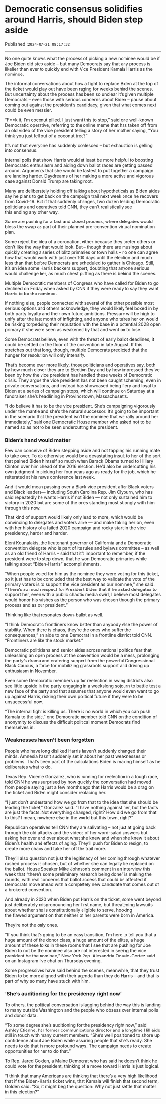 # Democratic consensus solidifies around Harris, should Biden step aside

Published :`2024-07-21 08:17:32`

---

No one quite knows what the process of picking a new nominee would be if Joe Biden did step aside – but many Democrats say that any process is likelier than ever to quickly end with Vice President Kamala Harris as the nominee.

The informal conversations about how a fight to replace Biden at the top of the ticket would play out have been raging for weeks behind the scenes. But uncertainty about the process has been so unclear it’s given multiple Democrats – even those with serious concerns about Biden – pause about coming out against the president’s candidacy, given that what comes next could be even messier.

“F**k it, I’m coconut pilled. I just want this to stop,” said one well-known Democratic operative, referring to the online meme that has taken off from an old video of the vice president telling a story of her mother saying, “You think you just fell out of a coconut tree?”

It’s not that everyone has suddenly coalesced – but exhaustion is gelling into consensus.

Internal polls that show Harris would at least be more helpful to boosting Democratic enthusiasm and aiding down ballot races are getting passed around. Arguments that she would be fastest to put together a campaign are landing harder. Daydreams of her making a more active and vigorous case against Donald Trump are taking root.

Many are deliberately holding off talking about hypotheticals as Biden aides say he plans to get back on the campaign trail next week once he recovers from Covid-19. But if that suddenly changes, two dozen leading Democratic politicians and operatives told CNN, they can’t realistically see this ending any other way.

Some are pushing for a fast and closed process, where delegates would bless the swap as part of their planned pre-convention virtual nomination plan.

Some reject the idea of a coronation, either because they prefer others or don’t like the way that would look. But – though there are musings about quickly creating a series of blitz primaries or town halls – no one can agree how that would work with just over 100 days until the election and much less than that before Democrats are scheduled to gather in Chicago. Still, it’s an idea some Harris backers support, doubting that anyone serious would challenge her, as much chest puffing as there is behind the scenes.

Multiple Democratic members of Congress who have called for Biden to go declined on Friday when asked by CNN if they were ready to say they want Harris to be the nominee.

If nothing else, people connected with several of the other possible most serious options and others acknowledge, they would likely feel boxed in by both party loyalty and their own future ambitions. Pressure will be high to unify after the last month of infighting, and anyone who takes her on would be risking torpedoing their reputation with the base in a potential 2028 open primary if she were seen as weakened by that and went on to lose.

Some Democrats believe, even with the threat of early ballot deadlines, it could be settled on the floor of the convention in late August. If this stretches out that long, though, multiple Democrats predicted that the hunger for resolution will only intensify.

That’s become ever more likely, those politicians and operatives say, both by how much closer they are to Election Day and by how impressed they’ve been by how the vice president has handled these weeks of Democratic crisis. They argue the vice president has not been caught scheming, even in private conversations, and instead has showcased being fiery and loyal to Biden at a series of campaign stops, which will continue on Saturday at a fundraiser she’s headlining in Provincetown, Massachusetts.

“I do believe it has to be the vice president. She’s campaigning vigorously under the mantle and she’s the natural successor. It’s going to be important in the scenario that the president isn’t the nominee that we rally around her immediately,” said one Democratic House member who asked not to be named so as not to be seen undercutting the president.

### Biden’s hand would matter

Few can conceive of Biden stepping aside and not tapping his running mate to take over. To do otherwise would be a devastating insult to her of the sort that pained Biden himself so much when Barack Obama turned to Hillary Clinton over him ahead of the 2016 election. He’d also be undercutting his own judgment in picking her four years ago as ready for the job, which he reiterated at his news conference last week.

And it would mean passing over a Black vice president after Black voters and Black leaders— including South Carolina Rep. Jim Clyburn, who has said repeatedly he wants Harris if not Biden — not only sustained him to victory in 2020 but are some of the ones standing most strongly with him through this now.

That kind of support would likely only lead to more, which would be convincing to delegates and voters alike — and make taking her on, even with her history of a failed 2020 campaign and rocky start in the vice presidency, harder and harder.

Eleni Kounalakis, the lieutenant governor of California and a Democratic convention delegate who is part of its rules and bylaws committee – as well as an old friend of Harris – said that it’s important to remember, if the president were to step down, that he won Democratic primaries while talking about “Biden-Harris” accomplishments.

“When people voted for him as the nominee they were voting for this ticket, so it just has to be concluded that the best way to validate the vote of the primary voters is to support the vice president as our nominee,” she said. “There’s so much respect for President Biden that if he asked delegates to support her, even with a public chaotic media swirl, I believe most delegates would honor his wishes as the person who was chosen through the primary process and as our president.”

Thinking like that resonates down-ballot as well.

“I think Democratic frontliners know better than anybody else the power of stability. When there is chaos, they’re the ones who suffer the consequences,” an aide to one Democrat in a frontline district told CNN. “Frontliners are like the stock market.”

Democratic politicians and senior aides across national politics fear that unleashing an open process at the convention would be a mess, prolonging the party’s drama and cratering support from the powerful Congressional Black Caucus, a force for mobilizing grassroots support and driving up enthusiasm in November.

Even some Democratic members up for reelection in swing districts also see little upside in the party engaging in a weekslong sojourn to battle test a new face of the party and that assumes that anyone would even want to go up against Harris, risking their own political future if they were to be unsuccessful now.

“The internal fight is killing us. There is no world in which you can push Kamala to the side,” one Democratic member told CNN on the condition of anonymity to discuss the difficult political moment Democrats find themselves in.

### Weaknesses haven’t been forgotten

People who have long disliked Harris haven’t suddenly changed their minds. Amnesia hasn’t suddenly set in about her past weaknesses or problems. That’s been part of the calculations Biden is making himself as he deliberates what to do.

Texas Rep. Vicente Gonzalez, who is running for reelection in a tough race, told CNN he was surprised by how quickly the conversation had moved from people saying just a few months ago that Harris would be a drag on the ticket and Biden might consider replacing her.

“I just don’t understand how we go from that to the idea that she should be leading the ticket,” Gonzalez said. “I have nothing against her, but the facts are just the facts. Not everything changed, right? How did we go from that to this? I mean, nowhere else in the world but this town, right?”

Republican operatives tell CNN they are salivating – not just at going back through the old attacks and the videos of her word-salad answers but asking her over and over about what she knew and when she knew it about Biden’s health and effects of aging. They’ll push for Biden to resign, to create more chaos and take her off the trail more.

They’ll also question not just the legitimacy of her coming through whatever rushed process is chosen, but of whether she can legally be replaced on the ballot. House Speaker Mike Johnson’s comment in an interview this week that “there’s some preliminary research being done” is making the rounds, with real concerns that ballot access that could be affected if Democrats move ahead with a completely new candidate that comes out of a brokered convention.

And already in 2020 when Biden put Harris on the ticket, some went beyond just deliberately mispronouncing her first name, but threatening lawsuits about whether she is constitutionally eligible to serve, hooking the flawed argument on that neither of her parents were born in America.

They’re not the only ones.

“If you think that’s going to be an easy transition, I’m here to tell you that a huge amount of the donor class, a huge amount of the elites, a huge amount of these folks in these rooms that I see that are pushing for Joe Biden to not be the nominee also are not interested in seeing the vice president be the nominee,” New York Rep. Alexandria Ocasio-Cortez said on an Instagram live chat on Thursday evening.

Some progressives have said behind the scenes, meanwhile, that they trust Biden to be more aligned with their agenda than they do Harris – and that is part of why so many have stuck with him.

### ‘She’s auditioning for the presidency right now’

To others, the political conversation is lagging behind the way this is landing to many outside Washington and the people who obsess over internal polls and donor data.

“To some degree she’s auditioning for the presidency right now,” said Ashley Etienne, her former communications director and a longtime Hill aide still in touch with many current members. “She’s well positioned to shore up confidence about Joe Biden while assuring people that she’s ready. She needs to do that in more profound ways. The campaign needs to create opportunities for her to do that.”

To Rep. Jared Golden, a Maine Democrat who has said he doesn’t think he could vote for the president, thinking of a move toward Harris is just logical.

“I think that many Americans are thinking that there’s a very high likelihood that if the Biden-Harris ticket wins, that Kamala will finish that second term, Golden said. “So, it might beg the question: Why not just settle that matter in this election?”

---

